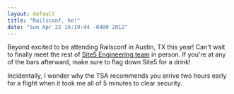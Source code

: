 ```yaml
---
layout: default
title: "Railsconf, ho!"
date: "Sun Apr 22 16:19:44 -0400 2012"
---
```


Beyond excited to be attending Railsconf in Austin, TX this year! Can't wait
to finally meet the rest of [Site5 Engineering team](http://www.eng5.com/) in
person. If you're at any of the bars afterward, make sure to flag down Site5
for a drink!

Incidentally, I wonder why the TSA recommends you arrive two hours early for a
flight when it took me all of 5 minutes to clear security.
